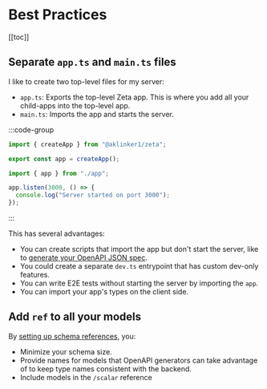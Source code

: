 # Best Practices

[[toc]]

## Separate `app.ts` and `main.ts` files

I like to create two top-level files for my server:

- `app.ts`: Exports the top-level Zeta app. This is where you add all your child-apps into the top-level app.
- `main.ts`: Imports the app and starts the server.

:::code-group

```ts [app.ts]
import { createApp } from "@aklinker1/zeta";

export const app = createApp();
```

```ts [main.ts]
import { app } from "./app";

app.listen(3000, () => {
  console.log("Server started on port 3000");
});
```

:::

This has several advantages:

- You can create scripts that import the app but don't start the server, like to [generate your OpenAPI JSON spec](/openapi#generating-spec).
- You could create a separate `dev.ts` entrypoint that has custom dev-only features.
- You can write E2E tests without starting the server by importing the `app`.
- You can import your app's types on the client side.

## Add `ref` to all your models

By [setting up schema references](/openapi#ref), you:

- Minimize your schema size.
- Provide names for models that OpenAPI generators can take advantage of to keep type names consistent with the backend.
- Include models in the `/scalar` reference
